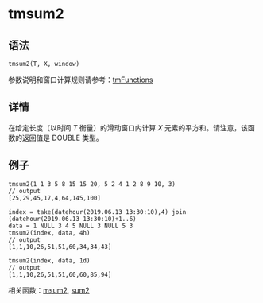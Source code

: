 # tmsum2

## 语法

`tmsum2(T, X, window)`

参数说明和窗口计算规则请参考：[tmFunctions](../themes/tmFunctions.html)

## 详情

在给定长度（以时间 *T* 衡量）的滑动窗口内计算 *X* 元素的平方和。请注意，该函数的返回值是 DOUBLE 类型。

## 例子

```
tmsum2(1 1 3 5 8 15 15 20, 5 2 4 1 2 8 9 10, 3)
// output
[25,29,45,17,4,64,145,100]

index = take(datehour(2019.06.13 13:30:10),4) join (datehour(2019.06.13 13:30:10)+1..6)
data = 1 NULL 3 4 5 NULL 3 NULL 5 3
tmsum2(index, data, 4h)
// output
[1,1,10,26,51,51,60,34,34,43]

tmsum2(index, data, 1d)
// output
[1,1,10,26,51,51,60,60,85,94]
```

相关函数：[msum2](../m/msum2.html), [sum2](../s/sum2.html)

